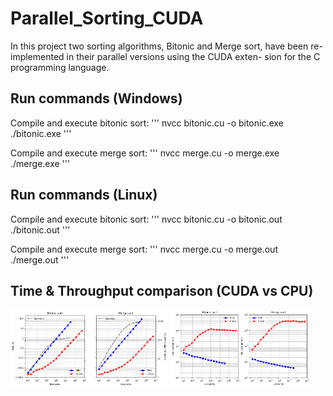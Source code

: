 # Parallel_Sorting_CUDA
In this project two sorting algorithms, Bitonic and Merge sort, have been re-implemented in their parallel versions using the CUDA exten- sion for the C programming language.

## Run commands (Windows)
Compile and execute bitonic sort:
'''
nvcc bitonic.cu -o bitonic.exe
./bitonic.exe
'''

Compile and execute merge sort:
'''
nvcc merge.cu -o merge.exe
./merge.exe
'''

## Run commands (Linux)
Compile and execute bitonic sort:
'''
nvcc bitonic.cu -o bitonic.out
./bitonic.out
'''

Compile and execute merge sort:
'''
nvcc merge.cu -o merge.out
./merge.out
'''

## Time & Throughput comparison (CUDA vs CPU)
<img src="resources/time.png" width="50%"> <img src="resources/throughput.png" width="44.5%"/> 


